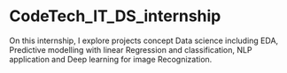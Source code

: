 # CodeTech_IT_DS_internship
On this internship, I explore projects concept Data science including EDA, Predictive modelling with linear Regression and classification, NLP application and Deep learning for image Recognization.
